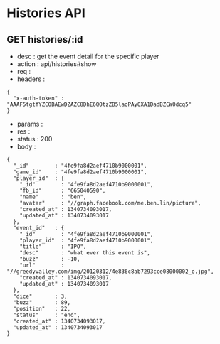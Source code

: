 # Histories API

## GET histories/:id

- desc    : get the event detail for the specific player
- action  : api/histories#show
- req     :
- headers :

<!---->

    {
      "x-auth-token" : "AAAF5tgtfYZC0BAEwDZAZC8DhE6QOtzZB5laoPAy0XA1DadBZCW0dcq5"
    }

- params  :
- res     :
- status  : 200
- body    :

<!---->

    {
      "_id"        : "4fe9fa8d2aef4710b9000001",
      "game_id"    : "4fe9fa8d2aef4710b9000001",
      "player_id"  : {
        "_id"        : "4fe9fa8d2aef4710b9000001",
        "fb_id"      : "665040590",
        "name"       : "ben",
        "avatar"     : "//graph.facebook.com/me.ben.lin/picture",
        "created_at" : 1340734093017,
        "updated_at" : 1340734093017
      },
      "event_id"   : {
        "_id"        : "4fe9fa8d2aef4710b9000001",
        "player_id"  : "4fe9fa8d2aef4710b9000001",
        "title"      : "IPO",
        "desc"       : "what ever this event is",
        "buzz"       : -10,
        "url"        : "//greedyvalley.com/img/20120312/4e836c8ab7293cce08000002_o.jpg",
        "created_at" : 1340734093017,
        "updated_at" : 1340734093017
      },
      "dice"       : 3,
      "buzz"       : 89,
      "position"   : 22,
      "status"     : "end",
      "created_at" : 1340734093017,
      "updated_at" : 1340734093017
    }
